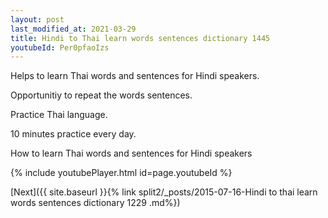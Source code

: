```yaml
---
layout: post
last_modified_at: 2021-03-29
title: Hindi to Thai learn words sentences dictionary 1445 
youtubeId: Per0pfaoIzs
---
```

 
 
Helps to learn Thai words and sentences for Hindi speakers.

Opportunitiy to repeat the words sentences. 

Practice Thai language. 
 
10 minutes practice every day. 
 
How to learn Thai words and sentences for Hindi speakers 
 
{% include youtubePlayer.html id=page.youtubeId %}
 
 
[Next]({{ site.baseurl }}{% link  split2/_posts/2015-07-16-Hindi to thai learn words sentences dictionary 1229 .md%})
 
